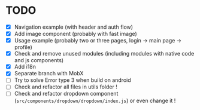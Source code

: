 # TODO

- [X] Navigation example (with header and auth flow)
- [X] Add image component (probably with fast image)
- [X] Usage example (probably two or three pages, login -> main page -> profile)
- [X] Check and remove unused modules (including modules with native code and js components)
- [X] Add i18n
- [X] Separate branch with MobX
- [ ] Try to solve Error type 3 when build on android
- [ ] Check and refactor all files in utils folder !
- [ ] Check and refactor dropdown component (`src/components/dropdown/dropdown/index.js`) or even change it !
